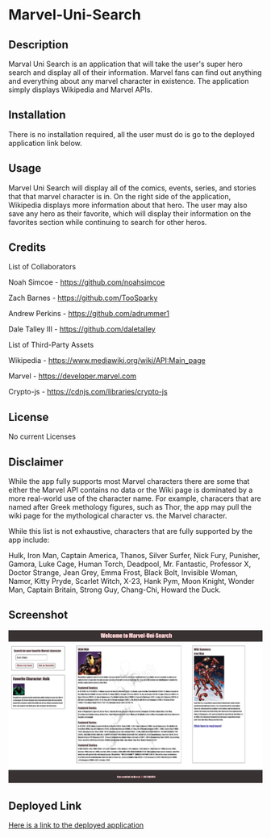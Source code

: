# Marvel-Uni-Search

## Description

Marval Uni Search is an application that will take the user's super hero search and display all of their information. Marvel fans can find out anything and everything about any marvel character in existence. The application simply displays Wikipedia and Marvel APIs.

## Installation

There is no installation required, all the user must do is go to the deployed application link below.

## Usage

Marvel Uni Search will display all of the comics, events, series, and stories that that marvel character is in. On the right side of the application, Wikipedia displays more information about that hero. The user may also save any hero as their favorite, which will display their information on the favorites section while continuing to search for other heros.


## Credits

List of Collaborators

Noah Simcoe - https://github.com/noahsimcoe

Zach Barnes - https://github.com/TooSparky

Andrew Perkins - https://github.com/adrummer1

Dale Talley III - https://github.com/daletalley


List of Third-Party Assets

Wikipedia - https://www.mediawiki.org/wiki/API:Main_page

Marvel - https://developer.marvel.com

Crypto-js - https://cdnjs.com/libraries/crypto-js

## License

No current Licenses

## Disclaimer

While the app fully supports most Marvel characters there are some that either the Marvel API contains no data or the Wiki page is dominated by a more real-world use of the character name. For example, characers that are named after Greek methology figures, such as Thor, the app may pull the wiki page for the mythological character vs. the Marvel character.

While this list is not exhaustive, characters that are fully supported by the app include:

Hulk, Iron Man, Captain America, Thanos, Silver Surfer, Nick Fury, Punisher, Gamora, Luke Cage, Human Torch, Deadpool, Mr. Fantastic, Professor X, Doctor Strange, Jean Grey, Emma Frost, Black Bolt, Invisible Woman, Namor, Kitty Pryde, Scarlet Witch, X-23, Hank Pym, Moon Knight, Wonder Man, Captain Britain, Strong Guy, Chang-Chi, Howard the Duck.

## Screenshot

![Screenshot](./assets/images/MUSScreenshot.jpg)

## Deployed Link

[Here is a link to the deployed application](https://noahsimcoe.github.io/Marvel-Uni-Search/)


